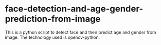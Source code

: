 # face-detection-and-age-gender-prediction-from-image

This is a python script to detect face and then predict age and gender from image. The technology used is opencv-python.
